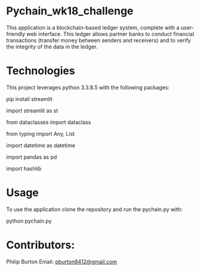 
# Pychain_wk18_challenge

This application is a blockchain-based ledger system, complete with a user-friendly web interface. This ledger allows partner banks to conduct financial transactions (transfer money between senders and receivers) and to verify the integrity of the data in the ledger.

# Technologies 

This project leverages python 3.3.8.5 with the following packages:

pip install streamlit

import streamlit as st

from dataclasses import dataclass

from typing import Any, List

import datetime as datetime

import pandas as pd

import hashlib

# Usage

To use the application clone the repository and run the pychain.py with:

python pychain.py

# Contributors: 
Philip Burton Email: pburton8412@gmail.com
